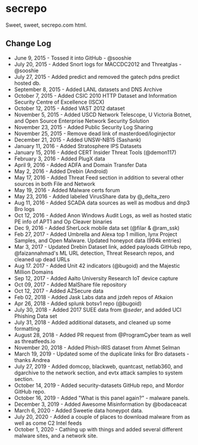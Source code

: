 # secrepo
Sweet, sweet, secrepo.com html.

## Change Log
* June 9, 2015 - Tossed it into GitHub - @sooshie
* July 20, 2015 - Added Snort logs for MACCDC2012 and Threatglas - @sooshie
* July 27, 2015 - Added predict and removed the gatech pdns predict hosted db.
* September 8, 2015 - Added LANL datasets and DNS Archive
* October 7, 2015 - Added CSIC 2010 HTTP Dataset and Information Security Centre of Excellence (ISCX)
* October 12, 2015 - Added VAST 2012 dataset
* November 5, 2015 - Added USCD Network Telescope, U Victoria Botnet, and Open Source Enterprise Network Security Solution
* November 23, 2015 - Added Public Security Log Sharing
* November 25, 2015 - Remove dead link of masterdoed/loginjector
* December 21, 2015 - Added UNSW-NB15 (Sashank)
* January 11, 2016 - Added Stratosphere IPS Datasets
* January 15, 2016 - Added CERT Insider Threat Tools (@demon117)
* February 3, 2016 - Added PlugX data
* April 9, 2016 - Added ADFA and Domain Transfer Data
* May 2, 2016 - Added Drebin (Android)
* May 17, 2016 - Added Threat Feed section in addition to several other sources in both File and Network
* May 19, 2016 - Added Malware certs forum
* May 23, 2016 - Added labeled VirusShare data by @_delta_zero
* Aug 11, 2016 - Added SCADA data sources as well as modbus and dnp3 Bro logs
* Oct 12, 2016 - Added Anon Windows Audit Logs, as well as hosted static PE info of APT1 and Op Cleaver binaries
* Dec 9, 2016 - Added SherLock mobile data set (@filar & @ram_ssk)
* Feb 27, 2017 - Added Umbrella and Alexa top 1 million, lynx Project Samples, and Open Malware. Updated honeypot data (994k entries)
* Mar 3, 2017 - Updated Drebin Dataset link, added payloads GitHub repo, @faizannahmad's ML URL detection, Threat Research repos, and cleaned up dead URLs
* Aug 17. 2017 - Added Unit 42 indicators (@bugoid) and the Majestic Million Domains
* Sep 12, 2017 - Added Aalto University Research IoT device capture
* Oct 09, 2017 - Added MalShare file repository
* Oct 12, 2017 - Added AZSecure data
* Feb 02, 2018 - Added Jask Labs data and jzdeh repos of Atkaion
* Apr 26, 2018 - Added splunk botsv1 repo (@bugoid)
* July 30, 2018 - Added 2017 SUEE data from @_seder_, and added UCI Phishing Data set
* July 31, 2018 - Added additional datasets, and cleaned up some formatting
* August 28, 2018 - Added PR request from @ProgramCyber team as well as threatfeeds.io
* November 20, 2018 - Added Phish-IRIS dataset from Ahmet Selman
* March 19, 2019 - Updated some of the duplicate links for Bro datasets - thanks Andrea
* July 27, 2019 - Added domcop, blackweb, quantcast, netlab360, and dgarchive to the network section, and evtx attack samples to system section.
* October 14, 2019 - Added security-datasets GitHub repo, and Mordor GitHub repo.
* October 16, 2019 - Added "What is this panel again?" - malware panels.
* December 3, 2019 - Added Awesome Misinformation by @bodaceacat
* March 6, 2020 - Added Sweetie data honeypot data.
* July 20, 2020 - Added a couple of places to download malware from as well as come C2 Intel feeds
* October 1, 2020 - Cathing up with things and added several different malware sites, and a network site.
